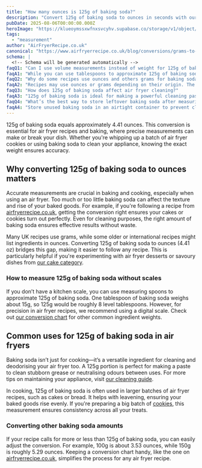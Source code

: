 ```yaml
---
title: "How many ounces is 125g of baking soda?"
description: "Convert 125g of baking soda to ounces in seconds with our simple guide. Perfect for air fryer recipes and precise baking measurements."
pubDate: 2025-08-06T00:00:00.000Z
heroImage: "https://klueoymssxwfnxsvcyhv.supabase.co/storage/v1/object/public/Shmucket/125g-baking-soda-to-ounces.webp"
tags:
  - "measurement"
author: "AirFryerRecipe.co.uk"
canonical: "https://www.airfryerrecipe.co.uk/blog/conversions/grams-to-ounces/125g-baking-soda-to-ounces"
schema: |
  <!-- Schema will be generated automatically -->
faqQ1: "Can I use volume measurements instead of weight for 125g of baking soda?"
faqA1: "While you can use tablespoons to approximate 125g of baking soda (about 8 tablespoons), weight measurements are far more accurate. Baking soda’s density can vary slightly, so a digital scale ensures precision, especially for air fryer recipes where exact amounts matter."
faqQ2: "Why do some recipes use ounces and others grams for baking soda?"
faqA2: "Recipes may use ounces or grams depending on their origin. The UK and Europe typically use grams, while older or US-based recipes often list ounces. Converting 125g of baking soda to ounces (4.41 oz) helps you follow any recipe seamlessly, whether baking or cleaning your air fryer."
faqQ3: "How does 125g of baking soda affect air fryer cleaning?"
faqA3: "125g of baking soda is ideal for making a powerful cleaning paste. Mixed with water, it can tackle grease and odours in your air fryer basket. This amount ensures thorough cleaning without being excessive, keeping your appliance in top condition."
faqQ4: "What’s the best way to store leftover baking soda after measuring 125g?"
faqA4: "Store unused baking soda in an airtight container to prevent clumping or moisture absorption. Keeping it dry ensures it remains effective for future air fryer recipes or cleaning tasks. A sealed jar or resealable bag works perfectly."
---
```

<p>125g of baking soda equals approximately 4.41 ounces. This conversion is essential for air fryer recipes and baking, where precise measurements can make or break your dish. Whether you're whipping up a batch of air fryer cookies or using baking soda to clean your appliance, knowing the exact weight ensures accuracy.</p>

<h2>Why converting 125g of baking soda to ounces matters</h2>  
<p>Accurate measurements are crucial in baking and cooking, especially when using an air fryer. Too much or too little baking soda can affect the texture and rise of your baked goods. For example, if you're following a recipe from <a href=https://www.airfryerrecipe.co.uk/recipes>airfryerrecipe.co.uk</a>, getting the conversion right ensures your cakes or cookies turn out perfectly. Even for cleaning purposes, the right amount of baking soda ensures effective results without waste.</p>  

<p>Many UK recipes use grams, while some older or international recipes might list ingredients in ounces. Converting 125g of baking soda to ounces (4.41 oz) bridges this gap, making it easier to follow any recipe. This is particularly helpful if you're experimenting with air fryer desserts or savoury dishes from <a href=https://www.airfryerrecipe.co.uk/recipe-category/cakes>our cake category</a>.</p>  

<h3>How to measure 125g of baking soda without scales</h3>  
<p>If you don’t have a kitchen scale, you can use measuring spoons to approximate 125g of baking soda. One tablespoon of baking soda weighs about 15g, so 125g would be roughly 8 level tablespoons. However, for precision in air fryer recipes, we recommend using a digital scale. Check out <a href=https://www.airfryerrecipe.co.uk/air-fryer-conversion-chart>our conversion chart</a> for other common ingredient weights.</p>  

<h2>Common uses for 125g of baking soda in air fryers</h2>  
<p>Baking soda isn’t just for cooking—it’s a versatile ingredient for cleaning and deodorising your air fryer too. A 125g portion is perfect for making a paste to clean stubborn grease or neutralising odours between uses. For more tips on maintaining your appliance, visit <a href=https://www.airfryerrecipe.co.uk/air-fryer-cleaner>our cleaning guide</a>.</p>  

<p>In cooking, 125g of baking soda is often used in larger batches of air fryer recipes, such as cakes or bread. It helps with leavening, ensuring your baked goods rise evenly. If you're preparing a big batch of <a href=https://www.airfryerrecipe.co.uk/recipe-category/cookies>cookies</a>, this measurement ensures consistency across all your treats.</p>  

<h3>Converting other baking soda amounts</h3>  
<p>If your recipe calls for more or less than 125g of baking soda, you can easily adjust the conversion. For example, 100g is about 3.53 ounces, while 150g is roughly 5.29 ounces. Keeping a conversion chart handy, like the one on <a href=https://www.airfryerrecipe.co.uk>airfryerrecipe.co.uk</a>, simplifies the process for any air fryer recipe.</p>
